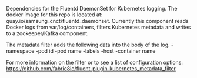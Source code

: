 Dependencies for the Fluentd DaemonSet for Kubernetes logging. The docker image for this repo is located at: quay.io/samsung_cnct/fluentd_daemonset. Currently this component reads Docker logs from var/log/containers, filters Kubernetes metadata and writes to a zookeeper/Kafka component. 

The metadata filter adds the following data into the body of the log. 
-namespace
-pod id
-pod name
-labels
-host
-container name

For more information on the filter or to see a list of configuration options: https://github.com/fabric8io/fluent-plugin-kubernetes_metadata_filter